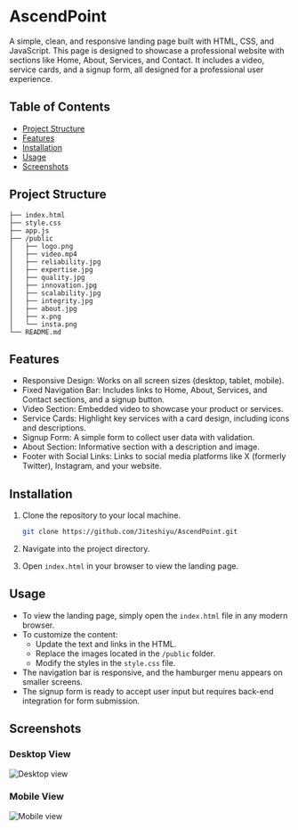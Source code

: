 # AscendPoint

A simple, clean, and responsive landing page built with HTML, CSS, and JavaScript. This page is designed to showcase a professional website with sections like Home, About, Services, and Contact. It includes a video, service cards, and a signup form, all designed for a professional user experience.

## Table of Contents
- [Project Structure](#project-structure)
- [Features](#features)
- [Installation](#installation)
- [Usage](#usage)
- [Screenshots](#screenshots)

## Project Structure
```
├── index.html
├── style.css
├── app.js
├── /public
│   ├── logo.png
│   ├── video.mp4
│   ├── reliability.jpg
│   ├── expertise.jpg
│   ├── quality.jpg
│   ├── innovation.jpg
│   ├── scalability.jpg
│   ├── integrity.jpg
│   ├── about.jpg
│   ├── x.png
│   └── insta.png
└── README.md
```

## Features
- Responsive Design: Works on all screen sizes (desktop, tablet, mobile).
- Fixed Navigation Bar: Includes links to Home, About, Services, and Contact sections, and a signup button.
- Video Section: Embedded video to showcase your product or services.
- Service Cards: Highlight key services with a card design, including icons and descriptions.
- Signup Form: A simple form to collect user data with validation.
- About Section: Informative section with a description and image.
- Footer with Social Links: Links to social media platforms like X (formerly Twitter), Instagram, and your website.

## Installation
1. Clone the repository to your local machine.
   ```bash
   git clone https://github.com/Jiteshiyu/AscendPoint.git
   ```
2. Navigate into the project directory.
   
3. Open `index.html` in your browser to view the landing page.

## Usage
- To view the landing page, simply open the `index.html` file in any modern browser.
- To customize the content:
  - Update the text and links in the HTML.
  - Replace the images located in the `/public` folder.
  - Modify the styles in the `style.css` file.
- The navigation bar is responsive, and the hamburger menu appears on smaller screens.
- The signup form is ready to accept user input but requires back-end integration for form submission.

## Screenshots
### Desktop View
![Desktop view](https://github.com/user-attachments/assets/f15bf783-6100-43fa-b4bb-d0aad2c92a70)

### Mobile View
![Mobile view](https://github.com/user-attachments/assets/daa4db8f-6d48-49a2-92b1-ac2f1c752f19)

